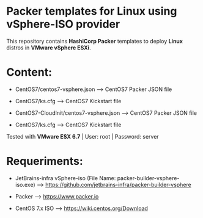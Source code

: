 # Packer templates for Linux using vSphere-ISO provider

This repository contains **HashiCorp Packer** templates to deploy **Linux** distros in **VMware vSphere ESXi**. 

# Content: #

* CentOS7/centos7-vsphere.json --> CentOS7 Packer JSON file
* CentOS7/ks.cfg --> CentOS7 Kickstart file

* CentOS7-CloudInit/centos7-vsphere.json --> CentOS7 Packer JSON file
* CentOS7/ks.cfg --> CentOS7 Kickstart file

Tested with **VMware ESX 6.7** | User: root | Password: server

# Requeriments: #

* JetBrains-infra vSphere-iso (File Name: packer-builder-vsphere-iso.exe) --> https://github.com/jetbrains-infra/packer-builder-vsphere

* Packer --> https://www.packer.io

* CentOS 7.x ISO --> https://wiki.centos.org/Download
